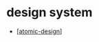 # design system

- [[atomic-design]]

[//begin]: # "Autogenerated link references for markdown compatibility"
[atomic-design]: atomic-design "atomic-design"
[//end]: # "Autogenerated link references"